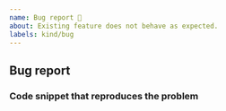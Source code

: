 ```yaml
---
name: Bug report 🐛
about: Existing feature does not behave as expected.
labels: kind/bug
---
```


## Bug report

<!--
  Before reporting a bug, make sure PHP CS Fixer is up-to-date.

  Check that the issue is NOT regarded to an applied rule by using the `-vvv` option (will list applied rules) on a minimal code snippet.

  Please describe the problem and provide technical details such as:
   * PHP CS Fixer version and PHP runtime: php-cs-fixer -V
   * the command used to run PHP CS Fixer (run with `-vvv`)
   * the configuration (file) you used
-->

### Code snippet that reproduces the problem

<!--
  Provide a minimal code snippet before running PHP CS Fixer. If relevant,
  also provide the expected output, the actual output and/or the error that
  occurred, if any.

  Please use markdown syntax for each code snippet, e.g.:

  ```php
  <?php
  $var = 'foo';
  ```
-->
